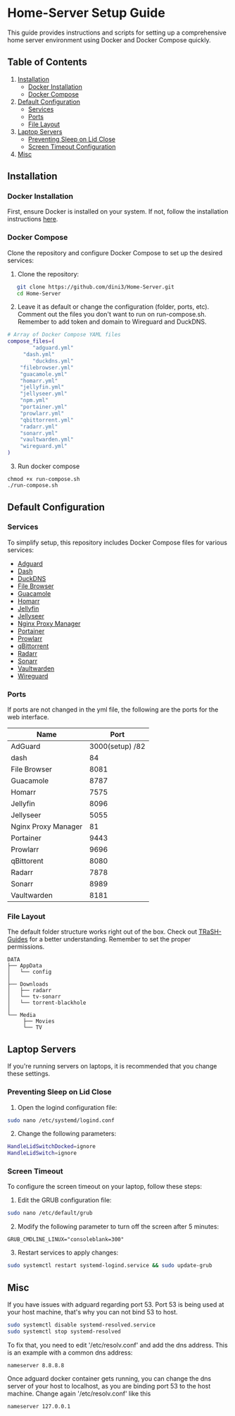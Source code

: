 # Home-Server Setup Guide

This guide provides instructions and scripts for setting up a comprehensive home server environment using Docker and Docker Compose quickly.

## Table of Contents
1. [Installation](#installation)
    - [Docker Installation](#docker-installation)
    - [Docker Compose](#docker-compose)
2. [Default Configuration](#default-configuration)
    - [Services](#services)
    - [Ports](#ports)
    - [File Layout](#file-layout)
4. [Laptop Servers](#laptop-servers)
    - [Preventing Sleep on Lid Close](#preventing-sleep-on-lid-close)
    - [Screen Timeout Configuration](#screen-timeout)
5. [Misc](#misc)  

## Installation

### Docker Installation

First, ensure Docker is installed on your system. If not, follow the installation instructions [here](https://docs.docker.com/engine/install/ubuntu/).

### Docker Compose

Clone the repository and configure Docker Compose to set up the desired services:

1. Clone the repository:
```bash
   git clone https://github.com/dini3/Home-Server.git
   cd Home-Server

```

2. Leave it as default or change the configuration (folder, ports, etc). Comment out the files you don't want to run on run-compose.sh. Remember to add token and domain to Wireguard and DuckDNS.

```bash
# Array of Docker Compose YAML files
compose_files=(
    	"adguard.yml"
   	 "dash.yml"
    	"duckdns.yml"
	"filebrowser.yml"
	"guacamole.yml"
	"homarr.yml"
	"jellyfin.yml"
	"jellyseer.yml"
	"npm.yml"
	"portainer.yml"
	"prowlarr.yml"
	"qbittorrent.yml"
	"radarr.yml"
	"sonarr.yml"
	"vaultwarden.yml"
	"wireguard.yml"
)
```
3. Run docker compose
```
chmod +x run-compose.sh
./run-compose.sh
```

## Default Configuration
### Services
To simplify setup, this repository includes Docker Compose files for various services:

- [Adguard](https://hub.docker.com/r/adguard/adguardhome)
- [Dash](https://github.com/MauriceNino/dashdot)
- [DuckDNS](https://github.com/linuxserver/docker-duckdns)
- [File Browser](https://github.com/filebrowser/filebrowser)
- [Guacamole](https://hub.docker.com/r/jwetzell/guacamole)
- [Homarr](https://ghcr.io/ajnart/homarr)
- [Jellyfin](https://github.com/linuxserver/docker-jellyfin)
- [Jellyseer](https://github.com/fallenbagel/jellyseerr)
- [Nginx Proxy Manager](https://github.com/NginxProxyManager/nginx-proxy-manager)
- [Portainer](https://github.com/portainer/portainer)
- [Prowlarr](https://github.com/linuxserver/docker-prowlarr)
- [qBittorrent](https://github.com/linuxserver/docker-qbittorrent)
- [Radarr](https://github.com/linuxserver/docker-radarr)
- [Sonarr](https://github.com/linuxserver/docker-sonarr)
- [Vaultwarden](https://github.com/dani-garcia/vaultwarden)
- [Wireguard](https://docs.linuxserver.io/images/docker-wireguard/#server-mode)
### Ports
If ports are not changed in the yml file, the following are the ports for the web interface.

|Name|Port|
|---|---|
|AdGuard|3000(setup) /82|
|dash|84|
|File Browser|8081|
|Guacamole|8787|
|Homarr|7575|
|Jellyfin|8096|
|Jellyseer|5055|
|Nginx Proxy Manager|81|
|Portainer|9443|
|Prowlarr|9696|
|qBittorent|8080|
|Radarr|7878|
|Sonarr|8989|
|Vaultwarden|8181|

### File Layout

The default folder structure works right out of the box. Check out [TRaSH-Guides](trash-guides.info) for a better understanding.
Remember to set the proper permissions.
```
DATA
├── AppData
│   └── config
│   
├── Downloads
│   ├── radarr
│   └── tv-sonarr
│   └── torrent-blackhole
│        
└── Media
     ├── Movies
     └── TV
```
## Laptop Servers

If you're running servers on laptops, it is recommended that you change these settings.

### Preventing Sleep on Lid Close

1. Open the logind configuration file:
```bash
sudo nano /etc/systemd/logind.conf
```
2. Change the following parameters:
```bash
HandleLidSwitchDocked=ignore
HandleLidSwitch=ignore
```


### Screen Timeout

To configure the screen timeout on your laptop, follow these steps:

1. Edit the GRUB configuration file:

```bash
sudo nano /etc/default/grub
```
2. Modify the following parameter to turn off the screen after 5 minutes:


```
GRUB_CMDLINE_LINUX="consoleblank=300"
```
3. Restart services to apply changes:

```bash
sudo systemctl restart systemd-logind.service && sudo update-grub
```
## Misc

If you have issues with adguard regarding port 53. Port 53 is being used at your host machine, that's why you can not bind 53 to host.
```bash
sudo systemctl disable systemd-resolved.service
sudo systemctl stop systemd-resolved
```
To fix that, you need to edit '/etc/resolv.conf' and add the dns address. This is an example with a common dns address:
```
nameserver 8.8.8.8
```
Once adguard docker container gets running, you can change the dns server of your host to localhost, as you are binding port 53 to the host machine. Change again '/etc/resolv.conf' like this
```
nameserver 127.0.0.1
```
